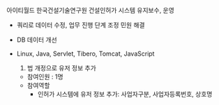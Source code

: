 아이티월드 
한국건설기술연구원 건설인허가 시스템 유지보수, 운영
- 쿼리로 데이터 수정, 업무 진행 단계 조정 민원 해결
- DB 데이터 개선
- Linux, Java, Servlet, Tibero, Tomcat, JavaScript 

    1. 법 개정으로 유저 정보 추가
    - 참여인원 : 1명
    - 참여역할
       - 인허가 시스템에 유저 정보 추가: 사업자구분, 사업자등록번호, 상호명

       